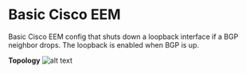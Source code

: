 # Basic Cisco EEM
Basic Cisco EEM config that shuts down a loopback interface if a BGP neighbor drops. The loopback is enabled when BGP is up.

**Topology**
![alt text]()
